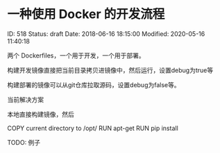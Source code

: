 # 一种使用 Docker 的开发流程


ID: 518
Status: draft
Date: 2018-06-16 18:15:00
Modified: 2020-05-16 11:40:18


两个 Dockerfiles，一个用于开发，一个用于部署。

构建开发镜像直接把当前目录拷贝进镜像中，然后运行，设置debug为true等

构建部署的镜像可以从git仓库拉取源码，设置debug为false等。

当前解决方案

本地直接构建镜像，然后

COPY current directory to /opt/
RUN apt-get
RUN pip install

TODO: 例子